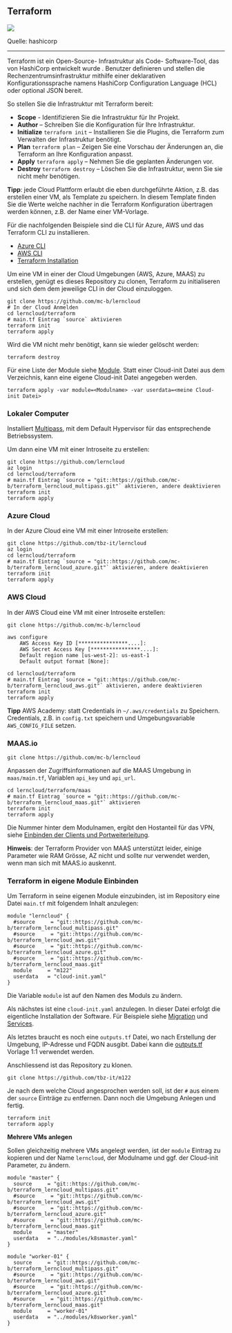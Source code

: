 Terraform 
---------

[![](https://embed-fastly.wistia.com/deliveries/41c56d0e44141eb3654ae77f4ca5fb41.jpg)](https://learn.hashicorp.com/tutorials/terraform/infrastructure-as-code?in=terraform%2Faws-get-started&amp;wvideo=mo76ckwvz4)

Quelle: hashicorp
- - -

Terraform ist ein Open-Source- Infrastruktur als Code- Software-Tool, das von HashiCorp entwickelt wurde . Benutzer definieren und stellen die Rechenzentrumsinfrastruktur mithilfe einer deklarativen Konfigurationssprache namens HashiCorp Configuration Language (HCL) oder optional JSON bereit.

So stellen Sie die Infrastruktur mit Terraform bereit:

* **Scope**  - Identifizieren Sie die Infrastruktur für Ihr Projekt.
* **Author**  – Schreiben Sie die Konfiguration für Ihre Infrastruktur.
* **Initialize** `terraform init` – Installieren Sie die Plugins, die Terraform zum Verwalten der Infrastruktur benötigt.
* **Plan** `terraform plan` – Zeigen Sie eine Vorschau der Änderungen an, die Terraform an Ihre Konfiguration anpasst.
* **Apply** `terraform apply` – Nehmen Sie die geplanten Änderungen vor.
* **Destroy** `terraform destroy` – Löschen Sie die Infrastruktur, wenn Sie sie nicht mehr benötigen. 

**Tipp**: jede Cloud Plattform erlaubt die eben durchgeführte Aktion, z.B. das erstellen einer VM, als Template zu speichern. In diesem Template finden Sie die Werte welche nachher in die Terraform Konfiguration übertragen werden können, z.B. der Name einer VM-Vorlage.

Für die nachfolgenden Beispiele sind die CLI für Azure, AWS und das Terraform CLI zu installieren.

* [Azure CLI](https://docs.microsoft.com/en-us/cli/azure/)
* [AWS CLI](https://aws.amazon.com/de/cli/)
* [Terraform Installation](https://learn.hashicorp.com/tutorials/terraform/install-cli?in=terraform/aws-get-started)

Um eine VM in einer der Cloud Umgebungen (AWS, Azure, MAAS) zu erstellen, genügt es dieses Repository zu clonen, Terraform zu initialiseren und sich dem dem jeweilige CLI in der Cloud einzuloggen.

    git clone https://github.com/mc-b/lerncloud
    # In der Cloud Anmelden
    cd lerncloud/terraform
    # main.tf Eintrag `source` aktivieren
    terraform init
    terraform apply 
    
Wird die VM nicht mehr benötigt, kann sie wieder gelöscht werden:

    terraform destroy    
    
Für eine Liste der Module siehe [Module](../modules/). Statt einer Cloud-init Datei aus dem Verzeichnis, kann eine eigene Cloud-init Datei angegeben werden. 

    terraform apply -var module=<Modulname> -var userdata=<meine Cloud-init Datei>
    
### Lokaler Computer

Installiert [Multipass](https://multipass.run/), mit dem Default Hypervisor für das entsprechende Betriebssystem.

Um dann  eine VM mit einer Introseite zu erstellen:

    git clone https://github.com/lerncloud
    az login
    cd lerncloud/terraform
    # main.tf Eintrag `source = "git::https://github.com/mc-b/terraform_lerncloud_multipass.git"` aktivieren, andere deaktivieren  
    terraform init
    terraform apply 

### Azure Cloud

In der Azure Cloud eine VM mit einer Introseite erstellen: 

    git clone https://github.com/tbz-it/lerncloud
    az login
    cd lerncloud/terraform
    # main.tf Eintrag `source = "git::https://github.com/mc-b/terraform_lerncloud_azure.git"` aktivieren, andere deaktivieren  
    terraform init
    terraform apply 
    
### AWS Cloud

In der AWS Cloud eine VM mit einer Introseite erstellen:

    git clone https://github.com/mc-b/lerncloud
    
    aws configure
        AWS Access Key ID [****************....]:
        AWS Secret Access Key [****************....]:
        Default region name [us-west-2]: us-east-1
        Default output format [None]:    
    
    cd lerncloud/terraform
    # main.tf Eintrag `source = "git::https://github.com/mc-b/terraform_lerncloud_aws.git"` aktivieren, andere deaktivieren    
    terraform init
    terraform apply 
    
**Tipp** AWS Academy: statt Credentials in `~/.aws/credentials` zu Speichern. Credentials, z.B. in `config.txt` speichern und Umgebungsvariable `AWS_CONFIG_FILE` setzen.    

### MAAS.io

    git clone https://github.com/mc-b/lerncloud

Anpassen der Zugriffsinformationen auf die MAAS Umgebung in `maas/main.tf`, Variablen `api_key` und `api_url`.

    cd lerncloud/terraform/maas
    # main.tf Eintrag `source = "git::https://github.com/mc-b/terraform_lerncloud_maas.git"` aktivieren    
    terraform init
    terraform apply 
    
Die Nummer hinter dem Modulnamen, ergibt den Hostanteil für das VPN, siehe [Einbinden der Clients und Portweiterleitung](https://github.com/mc-b/lernmaas/blob/master/doc/MAAS/GatewayClient.md).

**Hinweis**: der Terraform Provider von MAAS unterstützt leider, einige Parameter wie RAM Grösse, AZ nicht und sollte nur verwendet werden, wenn man sich mit MAAS.io auskennt.

### Terraform in eigene Module Einbinden

Um Terraform in seine eigenen Module einzubinden, ist im Repository eine Datei `main.tf` mit folgendem Inhalt anzulegen:

    module "lerncloud" {
      #source     = "git::https://github.com/mc-b/terraform_lerncloud_multipass.git"      
      #source     = "git::https://github.com/mc-b/terraform_lerncloud_aws.git"
      #source     = "git::https://github.com/mc-b/terraform_lerncloud_azure.git"
      #source     = "git::https://github.com/mc-b/terraform_lerncloud_maas.git"
      module     = "m122"
      userdata   = "cloud-init.yaml"
    }
    
Die Variable `module` ist auf den Namen des Moduls zu ändern.    

Als nächstes ist eine `cloud-init.yaml` anzulegen. In dieser Datei erfolgt die eigentliche Installation der Software. Für Beispiele siehe [Migration](../migration/) und [Services](../services).

Als letztes braucht es noch eine `outputs.tf` Datei, wo nach Erstellung der Umgebung, IP-Adresse und FQDN ausgibt. Dabei kann die [outputs.tf](outputs.tf) Vorlage 1:1 verwendet werden.
    
Anschliessend ist das Repository zu klonen.

    git clone https://github.com/tbz-it/m122
    
Je nach dem welche Cloud angesprochen werden soll, ist der `#` aus einem der `source` Einträge zu entfernen. Dann noch die Umgebung Anlegen und fertig.

    terraform init
    terraform apply
    
**Mehrere VMs anlegen**

Sollen gleichzeitig mehrere VMs angelegt werden, ist der `module` Eintrag zu kopieren und der Name `lerncloud`, der Modulname und ggf. der Cloud-init Parameter, zu ändern.   


    module "master" {
      source     = "git::https://github.com/mc-b/terraform_lerncloud_multipass.git"
      #source     = "git::https://github.com/mc-b/terraform_lerncloud_aws.git"
      #source     = "git::https://github.com/mc-b/terraform_lerncloud_azure.git"
      #source     = "git::https://github.com/mc-b/terraform_lerncloud_maas.git"
      module     = "master"
      userdata   = "../modules/k8smaster.yaml"
    }
    
    module "worker-01" {
      source     = "git::https://github.com/mc-b/terraform_lerncloud_multipass.git"
      #source     = "git::https://github.com/mc-b/terraform_lerncloud_aws.git"
      #source     = "git::https://github.com/mc-b/terraform_lerncloud_azure.git"
      #source     = "git::https://github.com/mc-b/terraform_lerncloud_maas.git"
      module     = "worker-01"
      userdata   = "../modules/k8sworker.yaml"
    } 